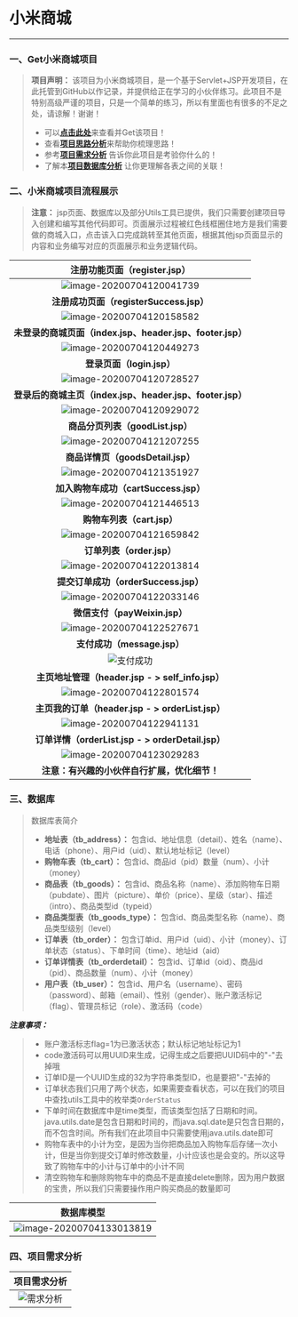 # 小米商城

------

### 一、Get小米商城项目

> **项目声明：** 该项目为小米商城项目，是一个基于Servlet+JSP开发项目，在此托管到GitHub以作记录，并提供给正在学习的小伙伴练习。此项目不是特别高级严谨的项目，只是一个简单的练习，所以有里面也有很多的不足之处，请谅解！谢谢！
>
> - 可以[**点击此处**](https://github.com/Ziphtracks/JavaLearningmanual/tree/master/project/%E5%B0%8F%E7%B1%B3%E5%95%86%E5%9F%8E/%E5%B0%8F%E7%B1%B3%E5%95%86%E5%9F%8E%E9%A1%B9%E7%9B%AE%E4%B8%8B%E8%BD%BD%E5%85%A5%E5%8F%A3)来查看并Get该项目！
> - 查看[**项目思路分析**]()来帮助你梳理思路！
> - 参考[**项目需求分析**](https://github.com/Ziphtracks/JavaLearningmanual/tree/master/project/%E5%B0%8F%E7%B1%B3%E5%95%86%E5%9F%8E#%E5%9B%9B%E9%A1%B9%E7%9B%AE%E9%9C%80%E6%B1%82%E5%88%86%E6%9E%90) 告诉你此项目是考验你什么的！
> - 了解本[**项目数据库分析**](https://github.com/Ziphtracks/JavaLearningmanual/tree/master/project/%E5%B0%8F%E7%B1%B3%E5%95%86%E5%9F%8E#%E4%B8%89%E6%95%B0%E6%8D%AE%E5%BA%93) 让你更理解各表之间的关联！



### 二、小米商城项目流程展示

> **注意：** jsp页面、数据库以及部分Utils工具已提供，我们只需要创建项目导入创建和编写其他代码即可。页面展示过程被红色线框圈住地方是我们需要做的商城入口，点击该入口完成跳转至其他页面，根据其他jsp页面显示的内容和业务编写对应的页面展示和业务逻辑代码。

|                 注册功能页面（register.jsp）                 |
| :----------------------------------------------------------: |
| ![image-20200704120041739](https://gitee.com/Ziphtracks/Figurebed/raw/master/img/1/20200704154406.png) |
|           **注册成功页面（registerSuccess.jsp）**            |
| ![image-20200704120158582](https://gitee.com/Ziphtracks/Figurebed/raw/master/img/1/20200704154402.png) |
|  **未登录的商城页面（index.jsp、header.jsp、footer.jsp）**   |
| ![image-20200704120449273](https://gitee.com/Ziphtracks/Figurebed/raw/master/img/1/20200704154359.png) |
|                  **登录页面（login.jsp）**                   |
| ![image-20200704120728527](https://gitee.com/Ziphtracks/Figurebed/raw/master/img/1/20200704154355.png) |
|  **登录后的商城主页（index.jsp、header.jsp、footer.jsp）**   |
| ![image-20200704120929072](https://gitee.com/Ziphtracks/Figurebed/raw/master/img/1/20200704154352.png) |
|               **商品分页列表（goodList.jsp）**               |
| ![image-20200704121207255](https://gitee.com/Ziphtracks/Figurebed/raw/master/img/1/20200704154350.png) |
|              **商品详情页（goodsDetail.jsp）**               |
| ![image-20200704121351927](https://gitee.com/Ziphtracks/Figurebed/raw/master/img/1/20200704154347.png) |
|            **加入购物车成功（cartSuccess.jsp）**             |
| ![image-20200704121446513](https://gitee.com/Ziphtracks/Figurebed/raw/master/img/1/20200704154346.png) |
|                  **购物车列表（cart.jsp）**                  |
| ![image-20200704121659842](https://gitee.com/Ziphtracks/Figurebed/raw/master/img/1/20200704154343.png) |
|                  **订单列表（order.jsp）**                   |
| ![image-20200704122013814](https://gitee.com/Ziphtracks/Figurebed/raw/master/img/1/20200704154340.png) |
|             **提交订单成功（orderSuccess.jsp）**             |
| ![image-20200704122033146](https://gitee.com/Ziphtracks/Figurebed/raw/master/img/1/20200704154338.png) |
|                **微信支付（payWeixin.jsp）**                 |
| ![image-20200704122527671](https://gitee.com/Ziphtracks/Figurebed/raw/master/img/1/20200704154336.png) |
|                 **支付成功（message.jsp）**                  |
| ![支付成功](https://gitee.com/Ziphtracks/Figurebed/raw/master/img/1/20200704154334.png) |
|       **主页地址管理（header.jsp - > self_info.jsp）**       |
| ![image-20200704122801574](https://gitee.com/Ziphtracks/Figurebed/raw/master/img/1/20200704154331.png) |
|       **主页我的订单（header.jsp - > orderList.jsp）**       |
| ![image-20200704122941131](https://gitee.com/Ziphtracks/Figurebed/raw/master/img/1/20200704154329.png) |
|      **订单详情（orderList.jsp - > orderDetail.jsp）**       |
| ![image-20200704123029283](https://gitee.com/Ziphtracks/Figurebed/raw/master/img/1/20200704154327.png) |
|         **注意：有兴趣的小伙伴自行扩展，优化细节！**         |



### 三、数据库

> 数据库表简介
>
> - **地址表（tb_address）：** 包含id、地址信息（detail）、姓名（name）、电话（phone）、用户id（uid）、默认地址标记（level）
> - **购物车表（tb_cart）：** 包含id、商品id（pid）数量（num）、小计（money）
> - **商品表（tb_goods）：** 包含id、商品名称（name）、添加购物车日期（pubdate）、图片（picture）、单价（price）、星级（star）、描述（intro）、商品类型id（typeid）
> - **商品类型表（tb_goods_type）：** 包含id、商品类型名称（name）、商品类型级别（level）
> - **订单表（tb_order）：** 包含订单id、用户id（uid）、小计（money）、订单状态（status）、下单时间（time）、地址id（aid）
> - **订单详情表（tb_orderdetail）：** 包含id、订单id（oid）、商品id（pid）、商品数量（num）、小计（money）
> - **用户表（tb_user）：** 包含id、用户名（username）、密码（password）、邮箱（email）、性别（gender）、账户激活标记（flag）、管理员标记（role）、激活码（code）

***注意事项：*** 

> - 账户激活标志flag=1为已激活状态；默认标记地址标记为1
> - code激活码可以用UUID来生成，记得生成之后要把UUID码中的"-"去掉哦
> - 订单ID是一个UUID生成的32为字符串类型ID，也是要把"-"去掉的
> - 订单状态我们只用了两个状态，如果需要查看状态，可以在我们的项目中查找utils工具中的枚举类`OrderStatus`
> - 下单时间在数据库中是time类型，而该类型包括了日期和时间。java.utils.date是包含日期和时间的，而java.sql.date是只包含日期的，而不包含时间。所有我们在此项目中只需要使用java.utils.date即可
> - 购物车表中的小计为空，是因为当你把商品加入购物车后存储一次小计，但是当你到提交订单时修改数量，小计应该也是会变的。所以这导致了购物车中的小计与订单中的小计不同
> - 清空购物车和删除购物车中的商品不是直接delete删除，因为用户数据的宝贵，所以我们只需要操作用户购买商品的数量即可

|                          数据库模型                          |
| :----------------------------------------------------------: |
| ![image-20200704133013819](https://gitee.com/Ziphtracks/Figurebed/raw/master/img/1/20200704154321.png) |



### 四、项目需求分析



|                         项目需求分析                         |
| :----------------------------------------------------------: |
| ![需求分析](https://gitee.com/Ziphtracks/Figurebed/raw/master/img/1/20200704154304.png) |



